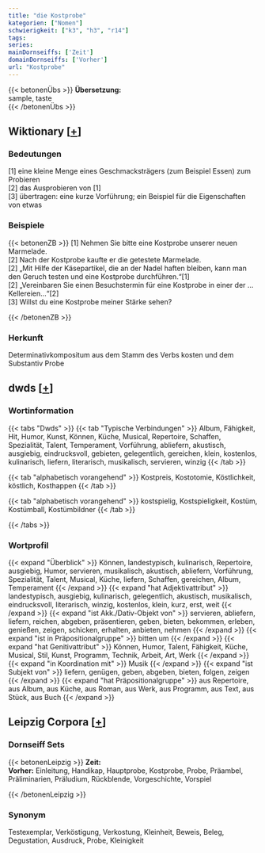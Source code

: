 ```yaml
---
title: "die Kostprobe"
kategorien: ["Nomen"]
schwierigkeit: ["k3", "h3", "r14"]
tags:
series:
mainDornseiffs: ['Zeit']
domainDornseiffs: ['Vorher']
url: "Kostprobe"
---
```


{{< betonenÜbs >}}
**Übersetzung:**  
sample, taste  
{{< /betonenÜbs >}}

## Wiktionary [[+](https://de.wiktionary.org/wiki/Kostprobe)]

### Bedeutungen
[1] eine kleine Menge eines Geschmacksträgers (zum Beispiel Essen) zum Probieren  
[2] das Ausprobieren von [1]  
[3] übertragen: eine kurze Vorführung; ein Beispiel für die Eigenschaften von etwas  

### Beispiele
{{< betonenZB >}}
[1] Nehmen Sie bitte eine Kostprobe unserer neuen Marmelade.  
[2] Nach der Kostprobe kaufte er die getestete Marmelade.  
[2] „Mit Hilfe der Käsepartikel, die an der Nadel haften bleiben, kann man den Geruch testen und eine Kostprobe durchführen.“[1]  
[2] „Vereinbaren Sie einen Besuchstermin für eine Kostprobe in einer der … Kellereien…“[2]  
[3] Willst du eine Kostprobe meiner Stärke sehen?  

{{< /betonenZB >}}
### Herkunft
Determinativkompositum aus dem Stamm des Verbs kosten und dem Substantiv Probe  



## dwds [[+](https://www.dwds.de/wb/Kostprobe)]

### Wortinformation
{{< tabs "Dwds" >}}
{{< tab "Typische Verbindungen" >}}
Album, Fähigkeit, Hit, Humor, Kunst, Können, Küche, Musical, Repertoire, Schaffen, Spezialität, Talent, Temperament, Vorführung, abliefern, akustisch, ausgiebig, eindrucksvoll, gebieten, gelegentlich, gereichen, klein, kostenlos, kulinarisch, liefern, literarisch, musikalisch, servieren, winzig
{{< /tab >}}

{{< tab "alphabetisch vorangehend" >}}
Kostpreis, Kostotomie, Köstlichkeit, köstlich, Kosthappen
{{< /tab >}}

{{< tab "alphabetisch vorangehend" >}}
kostspielig, Kostspieligkeit, Kostüm, Kostümball, Kostümbildner
{{< /tab >}}

{{< /tabs >}}

### Wortprofil
{{< expand "Überblick" >}} Können, landestypisch, kulinarisch, Repertoire, ausgiebig, Humor, servieren, musikalisch, akustisch, abliefern, Vorführung, Spezialität, Talent, Musical, Küche, liefern, Schaffen, gereichen, Album, Temperament {{< /expand >}}
{{< expand "hat Adjektivattribut" >}} landestypisch, ausgiebig, kulinarisch, gelegentlich, akustisch, musikalisch, eindrucksvoll, literarisch, winzig, kostenlos, klein, kurz, erst, weit {{< /expand >}}
{{< expand "ist Akk./Dativ-Objekt von" >}} servieren, abliefern, liefern, reichen, abgeben, präsentieren, geben, bieten, bekommen, erleben, genießen, zeigen, schicken, erhalten, anbieten, nehmen {{< /expand >}}
{{< expand "ist in Präpositionalgruppe" >}} bitten um {{< /expand >}}
{{< expand "hat Genitivattribut" >}} Können, Humor, Talent, Fähigkeit, Küche, Musical, Stil, Kunst, Programm, Technik, Arbeit, Art, Werk {{< /expand >}}
{{< expand "in Koordination mit" >}} Musik {{< /expand >}}
{{< expand "ist Subjekt von" >}} liefern, genügen, geben, abgeben, bieten, folgen, zeigen {{< /expand >}}
{{< expand "hat Präpositionalgruppe" >}} aus Repertoire, aus Album, aus Küche, aus Roman, aus Werk, aus Programm, aus Text, aus Stück, aus Buch {{< /expand >}}

## Leipzig Corpora [[+](https://corpora.uni-leipzig.de/en/res?word=Kostprobe&corpusId=deu_newscrawl-public_2018)]

### Dornseiff Sets
{{< betonenLeipzig >}}
**Zeit:**  
**Vorher:** Einleitung, Handikap, Hauptprobe, Kostprobe, Probe, Präambel, Präliminarien, Präludium, Rückblende, Vorgeschichte, Vorspiel  

{{< /betonenLeipzig >}}

### Synonym
Testexemplar, Verköstigung, Verkostung, Kleinheit, Beweis, Beleg, Degustation, Ausdruck, Probe, Kleinigkeit

